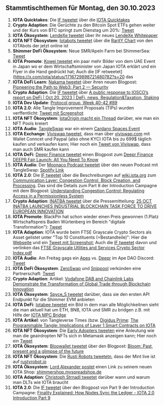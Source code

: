 ## Stammtischthemen für Montag, den 30.10.2023

1. **IOTA Quicktakes**: Die [IF tweetet](https://x.com/iota/status/1716379068466168019?s=20) über die [IOTA Quicktakes]()
2. **Crypto Adaption**: Die Gerüchte zu den Bitcoin Spot ETFs gehen weiter und der Kurs von BTC springt zum Dienstag um 20%: [Tweet](https://x.com/FurkanCCTV/status/1716476639482098144?s=20)
3. **IOTA Ökosystem**: [LendeXe tweetet]() über ihr neues [LendeXe Whitepaper](https://www.lendexe.fi/learn/whitepaper/)
4. **IOTA NFT Ökosystem**: [Iotabots tweetet](https://x.com/iotabots/status/1716688470142312518?s=20) über die [RaritY Chart](https://docs.google.com/spreadsheets/d/e/2PACX-1vS00snJpIYxUEF0V8rIkYZk17sXPXCZx7Ow-ABezKgGEfr6yi1Y2LHaT1OyzrZ5V9qygDB1JQAat1Fa/pubhtml?gid=1556911861&single=true) von den IOTAbots der jetzt online ist
5. **Shimmer DeFi Ökosystem**: Neue SMR/ApeIn Farm bei ShimmerSea: [Tweet](https://x.com/ShimmerSeaDEX/status/1716711124970647803?s=20)
6. **IOTA Promote**: [Kowei tweetet](https://x.com/kowei1995/status/1716724965884707154?s=20) ein paar mehr Bilder von dem UAE Event in Japan wo er dem Wirtschaftsminister von Japan IOTA erklärt und ein Flyer in die Hand gedrückt hat; Auch die [IF retweetet](https://x.com/iota/status/1716729898721480782?s=20 das
7. **IOTA DeFi Learn**: [Nakama tweetet](https://x.com/Nakama_Labs/status/1716429385543135477?s=20) über ihren neuen Blogpost: [Pioneering the Path to Web3: Part 2 — Security](https://medium.com/@NakamaLabs/pioneering-the-path-to-web3-part-2-security-e031edd31433)
8. **Crypto Adaption**: Die [IF tweetet](https://x.com/iota/status/1716756419779690747?s=20) über [A public response to IOSCO’s report on DeFi | Oct 20, 2023 | DeFi, news, Regulation&Taxation, Staking](https://europeanblockchainassociation.org/2023/10/20/a-public-response-to-ioscos-report-on-defi/)
9. **IOTA Dev Update**: [Protocol group, Week 40-42 #89](https://github.com/iotaledger/research-updates/discussions/89)
10. **IOTA 2.0**: Alle Tangle Improvement Proposals (TIPs) wurden verffentlicht: [Tweet mit Screenshot](https://x.com/Vrom14286662/status/1716814804298690944?s=20)
11. **IOTA NFT Ökosystem**: [IotaOrigin macht ein Thread](https://x.com/origin_iota/status/1716814309236633788?s=20) darüber, wie man ein NFT Pools kreiert
12. **IOTA Audio**: [TangleSwap](https://twitter.com/TangleSwap) war ein einem [Cardano Spaces Event](https://x.com/CardanoSpot/status/1714764064910659835?s=20)
13. **IOTA Exchange**: [Viviswap tweetet](https://x.com/viviswapcom/status/1717100456273445042?s=20), dass man über [viviswap.com](https://www.viviswap.com/) mit Wallet Conncet und Paypal (also ohne KYC) IOTA bis zu 699$ täglich kaufen und verkaufen kann; Hier noch ein [Tweet von Viviswap](https://x.com/viviswapcom/status/1717541905616003286?s=20), dass man auch SMR kaufen kann
14. **IOTA DeFi**: [Deepr Finance tweetet](https://x.com/DeeprFinance/status/1717193809421869127?s=20) einen Blogpost zum [Deepr Finance DEEPR Fair Launch: All You Need To Know](https://medium.com/@Deepr.Finance/deepr-finance-deepr-fair-launch-all-you-need-to-know-806432902b7e)
15. **IOTA Audio**: Der [Moonaco Podcast tweetet](https://x.com/MoonacoPodcast/status/1717144014128881683?s=20) über den neuen Podcast mit TangleSwap: [Spotify Link](https://spotify.link/Ws1kZEfrbEb)
16. **IOTA 2.0**: Die [IF tweetet](https://x.com/iota/status/1717194306891485485?s=20) über die Beschreibungen auf [wiki.iota.org](wiki.iota.or) zum [Communication Layer: Congestion Control, Block Creation, and Processing](https://wiki.iota.org/learn/protocols/iota2.0/core-concepts/communication-layer). Das sind die Details zum Part 8 der Introduction Campagne mit dem Blogpost: [Understanding Congestion Control: Regulating Access in a Permissionless System](https://blog.iota.org/understanding-congestion-control-iota20/)
17. **Crypto Adaption**: [INATBA tweetet](https://x.com/INATBA_org/status/1717131299050135941?s=20) über die Pressemitteilung: [25 OCT INATBA LAUNCHES INDUSTRIAL BLOCKCHAIN TASK FORCE TO DRIVE EUROPEAN INNOVATION](https://inatba.org/news/inatba-launches-industrial-blockchain-task-force-to-drive-european-innovation/)
18. **IOTA Promote**: BlackPin hat schon wieder einen Preis gewonnen (1.Platz Wirtschaftspreis Baden Würtenberg im Bereich "digitale Transformation"): [Tweet](https://x.com/BLACKPIN_GmbH/status/1717162689955262937?s=20)
19. **IOTA Adaption**: IOTA wurde beim FTSE Grayscale Crypto Sectors als Asset gelistet unter "Top 10 Constituents (=Bestandteile)": Hier die [Webseite](https://www.lseg.com/en/ftse-russell/indices/grayscale-crypto-sectors) und ein [Tweet mit Screenshot](https://x.com/Vrom14286662/status/1717223635880968245?s=20); Auch die [IF tweetet](https://x.com/iota/status/1717474213861192007?s=20) davon und verlinken das [FTSE Grayscale Utlities and Services Crypto
Sector Index.pdf](https://www.lseg.com/content/dam/ftse-russell/en_us/documents/factsheets/fgutsr_20230929.pdf)
20. **IOTA Audio**: Am Freitag gags ein [Apes](https://twitter.com/iotapes) vs. [Deepr](https://twitter.com/DeeprFinance) im Ape DAO Discord: [Tweet](https://x.com/iotapes/status/1717416952384090566?s=20)
21. **IOTA DeFi Ökosystem**: [ZeroSwap](https://twitter.com/ZeroSwapNFT_) und [Snippool](https://twitter.com/Snippool) verkünden eine Partnerschaft: [Tweet](https://x.com/ZeroSwapNFT_/status/1717294435224916087?s=20)
22. **Crypto Adaption**: Artikel: [Vodafone DAB and Chainlink Labs Demonstrate the Transformation of Global Trade through Blockchain Innovation](https://www.vodafone.com/news/technology/vodafone-dab-chainlink-lab-demonstrates-transformation-global-trade-blockchain-innovation)
23. **IOTA Ökosystem**: [Spyce_5 tweetet](https://x.com/SPYCE_5/status/1717491996036640987?s=20) darüber, dass sie den ersten API Endpunkt für die Shimmer EVM anbieten
24. **IOTA DeFi**: [Iotabee tweetet](https://x.com/iotabee/status/1717478725829181714?s=20) ein Bild in dem man alle Möglichkeitnen sieht die man aktuell hat um ETH, BNB, IOTA und SMR zu bridgen z.B. mit Hilfe der [IOTA MPC Bridge](https://twitter.com/iotampc)
25. **IOTA Artikel**: von Tangleverse Times (bzw. [Digidus Prime](https://twitter.com/DigidusPrime): [The Programmable Tangle: Implications of Layer 1 Smart Contracts on IOTA](https://www.times.tangleverse.io/the-programmable-tangle-implications-of-layer-1-smart-contracts-on-iota/)
26. **IOTA NFT Ökosystem**: Die [Early Adopters tweeten](https://x.com/EarlyAdopters17/status/1717502994214797422?s=20) eine Anleutung wie man die geairdropten NFTs sich in Metamask anzeigen kann; Hier noch ein [Tweet](https://x.com/EarlyAdopters17/status/1717533091084845270?s=20)
27. **IOTA Ökosystem**: [Bloowallet tweetet](https://x.com/bloomwalletio/status/1717564913248264665?s=20) über den Blogpost: [Bloom: Past, present and a glimpse of the future](https://medium.com/bloom-wallet/bloom-past-present-and-a-glimpse-of-the-future-9fc934b9055d)
28. **IOTA NFT Ökosystem**: Die [Rusti Robots tweetetn](https://x.com/RustyRobotCC/status/1717783685918044239?s=20), dass der Mint live ist auf [rustyrobot.io](https://rustyrobot.io/)
29. **IOTA Ökosystem**: [Lord Alexander postet](https://x.com/shortaktien/status/1717594257345708058?s=20) einen Link zu seinem neuen IOTA Shop: [shimmershop.myspreadshop.de](https://shimmershop.myspreadshop.de/all)
30. **IOTA Adaption**: [Christoph Strnadl tweetet](https://x.com/archimate/status/1717833393201623207?s=20) darüber wann und warum man DLTs wie IOTA braucht
31. **IOTA 2.0**: Die [IF tweetet](https://x.com/iota/status/1701583098431918114?s=20) über den Blogpost von Part 9 der Introduction Campagne: [Finality Explained: How Nodes Sync the Ledger - IOTA 2.0 Introduction Part 9](https://blog.iota.org/finality-explained-iota20/)

